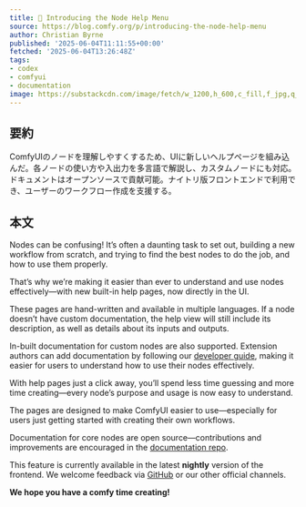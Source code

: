 ```yaml
---
title: 📖 Introducing the Node Help Menu
source: https://blog.comfy.org/p/introducing-the-node-help-menu
author: Christian Byrne
published: '2025-06-04T11:11:55+00:00'
fetched: '2025-06-04T13:26:48Z'
tags:
- codex
- comfyui
- documentation
image: https://substackcdn.com/image/fetch/w_1200,h_600,c_fill,f_jpg,q_auto:good,fl_progressive:steep,g_auto/https%3A%2F%2Fsubstack-post-media.s3.amazonaws.com%2Fpublic%2Fimages%2F1c0d8310-19ed-4071-9634-17b0e03011d9_4005x2355.png
---
```


## 要約

ComfyUIのノードを理解しやすくするため、UIに新しいヘルプページを組み込んだ。各ノードの使い方や入出力を多言語で解説し、カスタムノードにも対応。ドキュメントはオープンソースで貢献可能。ナイトリ版フロントエンドで利用でき、ユーザーのワークフロー作成を支援する。

## 本文

Nodes can be confusing! It’s often a daunting task to set out, building a new workflow from scratch, and trying to find the best nodes to do the job, and how to use them properly.

That’s why we’re making it easier than ever to understand and use nodes effectively—with new built-in help pages, now directly in the UI.

These pages are hand-written and available in multiple languages. If a node doesn’t have custom documentation, the help view will still include its description, as well as details about its inputs and outputs.

In-built documentation for custom nodes are also supported. Extension authors can add documentation by following our [developer guide](https://docs.comfy.org/custom-nodes/help_page), making it easier for users to understand how to use their nodes effectively.

With help pages just a click away, you’ll spend less time guessing and more time creating—every node’s purpose and usage is now easy to understand.

The pages are designed to make ComfyUI easier to use—especially for users just getting started with creating their own workflows.

Documentation for core nodes are open source—contributions and improvements are encouraged in the [documentation repo](https://github.com/Comfy-Org/embedded-docs).

This feature is currently available in the latest **nightly** version of the frontend. We welcome feedback via [GitHub](https://github.com/Comfy-Org/ComfyUI_frontend) or our other official channels.

**We hope you have a comfy time creating!**
